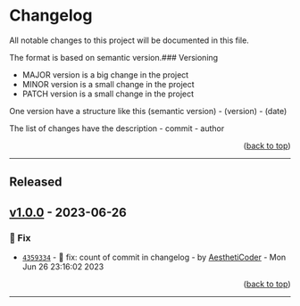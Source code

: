 # Changelog

All notable changes to this project will be documented in this file.

The format is based on semantic version.### Versioning

- MAJOR version is a big change in the project
- MINOR version is a small change in the project
- PATCH version is a small change in the project

One version have a structure like this (semantic version) - (version) - (date)

The list of changes have the description - commit - author

<p align="right">(<a href="changelog">back to top</a>)</p>

---

## Released
 
## [v1.0.0](<https://github.com/AesthetiCoder/eslint-config-aesthetic-coder.git/releases/tag/v1.0.0>) - 2023-06-26

### :bug: Fix

- [`4359334`](<https://github.com/AesthetiCoder/eslint-config-aesthetic-coder/commit/4359334>) - :bug: fix: count of commit in changelog - by [AesthetiCoder](<https://github.com/AesthetiCoder>) - Mon Jun 26 23:16:02 2023

<p align=right>(<a href='[v1.0.0](<https://github.com/AesthetiCoder/eslint-config-aesthetic-coder.git/releases/tag/v1.0.0>) - 2023-06-26'>back to top</a>)</p>

---

